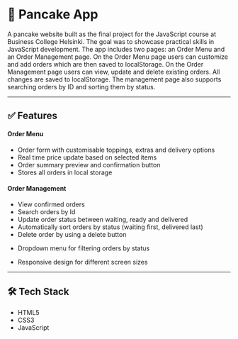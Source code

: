 # 🥞 Pancake App

A pancake website built as the final project for the JavaScript course at Business College Helsinki. The goal was to showcase practical skills in JavaScript development. The app includes two pages: an Order Menu and an Order Management page. On the Order Menu page users can customize and add orders which are then saved to localStorage. On the Order Management page users can view, update and delete existing orders. All changes are saved to localStorage. The management page also supports searching orders by ID and sorting them by status.

____

## ✅ Features
#### Order Menu
* Order form with customisable toppings, extras and delivery options
* Real time price update based on selected items
* Order summary preview and confirmation button
* Stores all orders in local storage

#### Order Management
* View confirmed orders
* Search orders by Id
* Update order status between waiting, ready and delivered
* Automatically sort orders by status (waiting first, delivered last)
* Delete order by using a delete button
- Dropdown menu for filtering orders by status
* Responsive design for different screen sizes

 ____

## 🛠️ Tech Stack
* HTML5
* CSS3
* JavaScript
